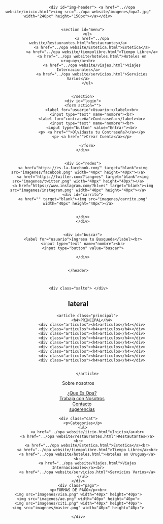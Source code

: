 
<!DOCTYPE HTML>
<html>
<head>
		<meta charset="UTF-8">
		<title>OPA!Descuentos Imperdibles</title>
		<link rel="stylesheet" type="text/css" href="css/styles.css">
	</head>	
<body>
	<header id="logo-header" background="../vm2/imagenes/fondoheader.jpg">

		
				<div id="img-header"> <a href="..//opa website/inicio.html"><img src="../opa website/imagenes/opa2.jpg" width="240px" height="150px"></a></div>			
			
		
		<section id="menu">
			<ul>
				<a href="../opa website/Restaurantes.html">Restaurantes</a>
				<a href="../opa website/Estetica.html">Estetica</a>
				<a href="../opa website/tiempolibre.html">Tiempo Libre</a>
				<a href="../opa website/hoteles.html">Hoteles en uruguay</a><br>
				<a href="../opa website/viajes.html">Viajes Internacionales</a>
				<a href="../opa website/servicios.html">Servicios Varios</a>
			</ul>
			

		</section>
		<div id="login">
		<form action="">
				<label for="usuario">Usuario:</label><br>
				<input type="text" name="nombre"><br>
				<label for="contraseña">Contraseña:</label><br>
				<input type="text" name="nombre"><br>
				<input type="button" value="Entrar"><br>
				<p> <a href="">Olvidaste tu Contraseña?</a></p>
				<p> <a href="">Crear Cuenta</a></p>

			</form>
		</div>
		

		<div id="redes">
		<a href="https://es-la.facebook.com/" target="blank"><img src="imagenes/facebook.png" width="40px" height="40px"></a>
		<a href="https://twitter.com/?lang=es" target="blank"><img src="imagenes/twitter.png" width="40px" height="40px"></a>
		<a href="https://www.instagram.com/?hl=es" target="blank"><img src="imagenes/instagram.png" width="40px" height="40px"></a>
		<div id="carrito">
		<a href="" target="blank"><img src="imagenes/carrito.png" width="40px" height="40px"></a>
		
		
		</div>
		</div>

		
		<div id="buscar">
		<label for="usuario">Ingresa tu Busqueda</label><br>
		<input type="text" name="nombre"><br>
		<input type="button" value="buscar">
			
		</div>
	
		
	</header>
	

	
	<div class="salto"> </div>
	
<div id="contenedorbody">	
<section class="lateral">
				<h2>lateral</h2>
			</section>

			<article class="principal">
				<h4>PRINCIPAL</h4>
				<div class="articulos"><h4>articulos</h4></div>
				<div class="articulos"><h4>articulos</h4></div>
				<div class="articulos"><h4>articulos</h4></div>
				<div class="articulos"><h4>articulos</h4></div>
				<div class="articulos"><h4>articulos</h4></div>
				<div class="articulos"><h4>articulos</h4></div>
				<div class="articulos"><h4>articulos</h4></div>
				<div class="articulos"><h4>articulos</h4></div>
				<div class="articulos"><h4>articulos</h4></div>
				

			</article>
</div>	

<div class="salto"> </div>
	

<footer> 
		<div class="sobre">
		<p>Sobre nosotros</p>
		<ul>
			<a href="">¿Que Es Opa?</a><br>
			<a href="">Trabaja con Nosotros</a><br>
			<a href="">Contacto</a><br>
			<a href="">sugerencias</a>
		</ul>
		</div>

	<div class="cat">
		<p>Categorias</p>
		<ul>
			<a href="../opa website/iicio.html">Inicio</a><br>
			<a href="../opa website/restaurantes.html">Restautantes</a><br>
			<a href="../opa website/Estetica.html">Estetica</a><br>
			<a href="../opa website/tiempolibre.html">Tiempo Libre</a><br>
			<a href="../opa website/hoteles.html">Hoteles en Uruguay</a><br>
			<a href="../opa website/Viajes.html">Viajes Internacionales</a><br>
			<a href="../opa website/servicios.html">Servicios Varios</a>
		</ul>
	</div>
	<div class="pago">
	<p>FORMAS DE PAGO</p><br>
	<img src="imagenes/visa.png" width="40px" height="40px">
	<img src="imagenes/ae.png" width="40px" height="40px">
	<img src="imagenes/citi.png" width="40px" height="40px">
	<img src="imagenes/master.png" width="40px" height="40px">
		
	</div>
	
</footer>


</body>
</html>
